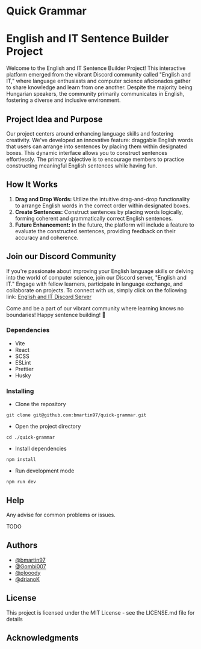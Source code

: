 # Quick Grammar

# English and IT Sentence Builder Project

Welcome to the English and IT Sentence Builder Project! This interactive platform emerged from the vibrant Discord community called "English and IT," where language enthusiasts and computer science aficionados gather to share knowledge and learn from one another. Despite the majority being Hungarian speakers, the community primarily communicates in English, fostering a diverse and inclusive environment.

## Project Idea and Purpose

Our project centers around enhancing language skills and fostering creativity. We've developed an innovative feature: draggable English words that users can arrange into sentences by placing them within designated boxes. This dynamic interface allows you to construct sentences effortlessly. The primary objective is to encourage members to practice constructing meaningful English sentences while having fun.

## How It Works

1. **Drag and Drop Words:** Utilize the intuitive drag-and-drop functionality to arrange English words in the correct order within designated boxes.
2. **Create Sentences:** Construct sentences by placing words logically, forming coherent and grammatically correct English sentences.
3. **Future Enhancement:** In the future, the platform will include a feature to evaluate the constructed sentences, providing feedback on their accuracy and coherence.

## Join our Discord Community

If you're passionate about improving your English language skills or delving into the world of computer science, join our Discord server, "English and IT." Engage with fellow learners, participate in language exchange, and collaborate on projects. To connect with us, simply click on the following link: [English and IT Discord Server](https://discord.gg/tX4yeVm5)

Come and be a part of our vibrant community where learning knows no boundaries! Happy sentence building! 🌟

### Dependencies

- Vite
- React
- SCSS
- ESLint
- Prettier
- Husky

### Installing

- Clone the repository

```
git clone git@github.com:bmartin97/quick-grammar.git
```

- Open the project directory

```
cd ./quick-grammar
```

- Install dependencies

```
npm install
```

- Run development mode

```
npm run dev
```

## Help

Any advise for common problems or issues.

TODO

## Authors

- [@bmartin97](https://github.com/bmartin97/)
- [@Gombi007](https://github.com/Gombi007/)
- [@plooody](https://github.com/plooody/)
- [@drianoK](https://github.com/drianoK/)

## License

This project is licensed under the MIT License - see the LICENSE.md file for details

## Acknowledgments
